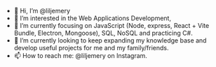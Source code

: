 - 👋 Hi, I’m @liljemery
- 👀 I’m interested in the Web Applications Development,
- 🌱 I’m currently focusing on JavaScript (Node, express, React + Vite Bundle, Electron, Mongoose), SQL, NoSQL and practicing C#.
- 💞️ I’m currently looking to keep expanding my knowledge base and develop useful projects for me and my family/friends.
- 📫 How to reach me: @liljemery on Instagram.

<!---
liljemery/liljemery is a ✨ special ✨ repository because its `README.md` (this file) appears on your GitHub profile.
You can click the Preview link to take a look at your changes.
--->

